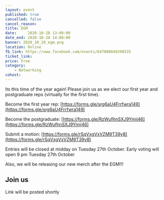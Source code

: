 ```yaml
---
layout: event
published: true
cancelled: false
cancel_reason:
title: EGM
date:     2020-10-28 13:00:00
date_end: 2020-10-28 14:00:00
banner: 2020_10_28_egm.png
location: Online
fb_link: https://www.facebook.com/events/647008049298535
ticket_link:
price: Free
category:
    - Networking
cohost:
---
```


Its this time of the year again! Please join us as we elect our first year and postgraduate reps (virtually for the first time).

Become the first year rep: [https://forms.gle/srg6aU4Frrfwra149](https://forms.gle/srg6aU4Frrfwra149)

Become the postgraduate: [https://forms.gle/RzWufhnSXJ9Ymij46](https://forms.gle/RzWufhnSXJ9Ymij46)

Submit a motion: [https://forms.gle/rSqVxgVxVZM9T39y8](https://forms.gle/rSqVxgVxVZM9T39y8)

Entries will be closed at midday on Tuesday 27th October.
Early voting will open 9 pm Tuesday 27th October

Also, we will be releasing our new merch after the EGM!!!

## Join us
Link will be posted shortly

